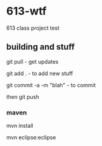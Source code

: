 # 613-wtf
613 class project
test



## building and stuff

git pull - get updates

git add . - to add new stuff

git commit -a -m "blah" - to commit

then git push


### maven

mvn install

mvn eclipse:eclipse
